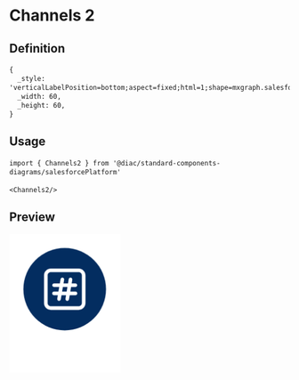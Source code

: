 # Channels 2

## Definition

```
{
  _style: 'verticalLabelPosition=bottom;aspect=fixed;html=1;shape=mxgraph.salesforce.channels2;',
  _width: 60,
  _height: 60,
}
```

## Usage

```
import { Channels2 } from '@diac/standard-components-diagrams/salesforcePlatform'

<Channels2/>
```

## Preview

<img src="./channels-2.png" width="200"/>

